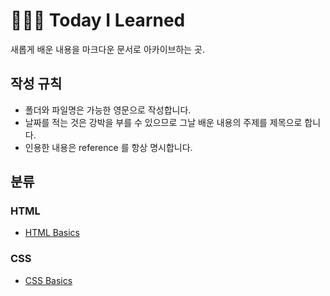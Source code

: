 # 👩🏻‍💻 Today I Learned
새롭게 배운 내용을 마크다운 문서로 아카이브하는 곳.

## 작성 규칙
- 폴더와 파일명은 가능한 영문으로 작성합니다.
- 날짜를 적는 것은 강박을 부를 수 있으므로 그날 배운 내용의 주제를 제목으로 합니다.
- 인용한 내용은 reference 를 항상 명시합니다.

## 분류
### HTML
- [HTML Basics](https://github.com/heejinna/TIL/blob/main/html/HTML%20basics.md)

### CSS
- [CSS Basics](https://github.com/heejinna/TIL/blob/main/css/CSS%20Basics.md)


